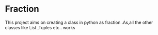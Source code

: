 # Fraction
This project aims on creating a class in python as fraction .As,all the other classes like List ,Tuples etc.. works
